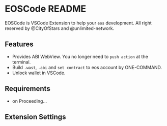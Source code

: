 # EOSCode README

EOSCode is VSCode Extension to help your `eos` development.
All right reserved by @CityOfStars and @unlimited-network.

## Features

* Provides ABI WebView. You no longer need to `push action` at the terminal.
* Build `.wast`, `.abi` and `set contract` to eos account by ONE-COMMAND.
* Unlock wallet in VSCode.

## Requirements

* on Proceeding...

## Extension Settings

